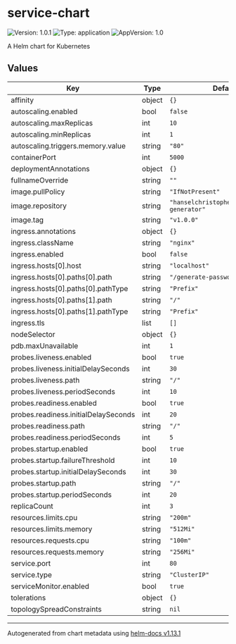 # service-chart

![Version: 1.0.1](https://img.shields.io/badge/Version-1.0.1-informational?style=flat-square) ![Type: application](https://img.shields.io/badge/Type-application-informational?style=flat-square) ![AppVersion: 1.0](https://img.shields.io/badge/AppVersion-1.0-informational?style=flat-square)

A Helm chart for Kubernetes

## Values

| Key | Type | Default | Description |
|-----|------|---------|-------------|
| affinity | object | `{}` |  |
| autoscaling.enabled | bool | `false` |  |
| autoscaling.maxReplicas | int | `10` |  |
| autoscaling.minReplicas | int | `1` |  |
| autoscaling.triggers.memory.value | string | `"80"` |  |
| containerPort | int | `5000` |  |
| deploymentAnnotations | object | `{}` |  |
| fullnameOverride | string | `""` |  |
| image.pullPolicy | string | `"IfNotPresent"` |  |
| image.repository | string | `"hanselchristopher001/password-generator"` |  |
| image.tag | string | `"v1.0.0"` |  |
| ingress.annotations | object | `{}` |  |
| ingress.className | string | `"nginx"` |  |
| ingress.enabled | bool | `false` |  |
| ingress.hosts[0].host | string | `"localhost"` |  |
| ingress.hosts[0].paths[0].path | string | `"/generate-passwords"` |  |
| ingress.hosts[0].paths[0].pathType | string | `"Prefix"` |  |
| ingress.hosts[0].paths[1].path | string | `"/"` |  |
| ingress.hosts[0].paths[1].pathType | string | `"Prefix"` |  |
| ingress.tls | list | `[]` |  |
| nodeSelector | object | `{}` |  |
| pdb.maxUnavailable | int | `1` |  |
| probes.liveness.enabled | bool | `true` |  |
| probes.liveness.initialDelaySeconds | int | `30` |  |
| probes.liveness.path | string | `"/"` |  |
| probes.liveness.periodSeconds | int | `10` |  |
| probes.readiness.enabled | bool | `true` |  |
| probes.readiness.initialDelaySeconds | int | `20` |  |
| probes.readiness.path | string | `"/"` |  |
| probes.readiness.periodSeconds | int | `5` |  |
| probes.startup.enabled | bool | `true` |  |
| probes.startup.failureThreshold | int | `10` |  |
| probes.startup.initialDelaySeconds | int | `30` |  |
| probes.startup.path | string | `"/"` |  |
| probes.startup.periodSeconds | int | `20` |  |
| replicaCount | int | `3` |  |
| resources.limits.cpu | string | `"200m"` |  |
| resources.limits.memory | string | `"512Mi"` |  |
| resources.requests.cpu | string | `"100m"` |  |
| resources.requests.memory | string | `"256Mi"` |  |
| service.port | int | `80` |  |
| service.type | string | `"ClusterIP"` |  |
| serviceMonitor.enabled | bool | `true` |  |
| tolerations | object | `{}` |  |
| topologySpreadConstraints | string | `nil` |  |

----------------------------------------------
Autogenerated from chart metadata using [helm-docs v1.13.1](https://github.com/norwoodj/helm-docs/releases/v1.13.1)
